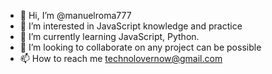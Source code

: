 - 👋 Hi, I’m @manuelroma777
- 👀 I’m interested in JavaScript knowledge and practice
- 🌱 I’m currently learning JavaScript, Python.
- 💞️ I’m looking to collaborate on any project can be possible
- 📫 How to reach me technolovernow@gmail.com


<!---
manuelroma777/manuelroma777 is a ✨ special ✨ repository because its `README.md` (this file) appears on your GitHub profile.
You can click the Preview link to take a look at your changes.
--->
